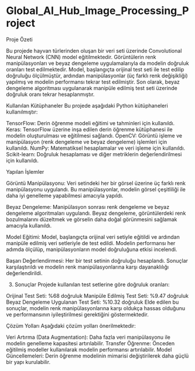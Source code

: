 # Global_AI_Hub_Image_Processing_Project

Proje Özeti

Bu projede hayvan türlerinden oluşan bir veri seti üzerinde Convolutional Neural Network (CNN) model eğitilmektedir. Görüntülerin renk manipülasyonları ve beyaz dengeleme uygulamalarıyla da modelin doğruluk oranları test edilmektedir. Model, başlangıçta orijinal test seti ile test edilip doğruluğu ölçülmüştür, ardından manipülasyonlar (üç farklı renk değişikliği) yapılmış ve modelin performansı tekrar test edilmiştir. Son olarak, beyaz dengeleme algoritması uygulanarak manipüle edilmiş test seti üzerinde doğruluk oranı tekrar hesaplanmıştır.

Kullanılan Kütüphaneler
Bu projede aşağıdaki Python kütüphaneleri kullanılmıştır:

TensorFlow: Derin öğrenme modeli eğitimi ve tahminleri için kullanıldı.
Keras: TensorFlow üzerine inşa edilen derin öğrenme kütüphanesi ile modelin oluşturulması ve eğitilmesi sağlandı.
OpenCV: Görüntü işleme ve manipülasyon (renk dengeleme ve beyaz dengeleme) işlemleri için kullanıldı.
NumPy: Matematiksel hesaplamalar ve veri işleme için kullanıldı.
Scikit-learn: Doğruluk hesaplaması ve diğer metriklerin değerlendirilmesi için kullanıldı.

Yapılan İşlemler

Görüntü Manipülasyonu: Veri setindeki her bir görsel üzerine üç farklı renk manipülasyonu uygulandı. Bu manipülasyonlar, modelin görsel çeşitliliği ile daha iyi genelleme yapabilmesi amacıyla yapıldı.

Beyaz Dengeleme: Manipülasyon sonrası renk dengeleme ve beyaz dengeleme algoritmaları uygulandı. Beyaz dengeleme, görüntülerdeki renk bozulmalarını düzeltmek ve görselin daha doğal görünmesini sağlamak amacıyla kullanıldı.

Model Eğitimi: Model, başlangıçta orijinal veri setiyle eğitildi ve ardından manipüle edilmiş veri setleriyle de test edildi. Modelin performansı her adımda ölçülüp, manipülasyonların model doğruluğuna etkisi incelendi.

Başarı Değerlendirmesi: Her bir test setinin doğruluğu hesaplandı. Sonuçlar karşılaştırıldı ve modelin renk manipülasyonlarına karşı dayanaklılığı değerlendirildi.

3. Sonuçlar
Projede kullanılan test setlerine göre doğruluk oranları:

Orijinal Test Seti: %68 doğruluk
Manipüle Edilmiş Test Seti: %9.47 doğruluk
Beyaz Dengeleme Uygulanan Test Seti: %10.32 doğruluk
Elde edilen bu sonuçlar, modelin renk manipülasyonlarına karşı oldukça hassas olduğunu ve performansının iyileştirilmesi gerektiğini göstermektedir.

Çözüm Yolları
Aşağıdaki çözüm yolları önerilmektedir:

Veri Artırma (Data Augmentation): Daha fazla veri manipülasyonu ile modelin genelleme kapasitesi artırılabilir.
Transfer Öğrenme: Önceden eğitilmiş modeller kullanılarak modelin performansı artırılabilir.
Model Güncellemeleri: Derin öğrenme modelinin mimarisi değiştirilerek daha güçlü bir yapı kurulabilir.

